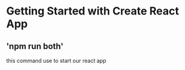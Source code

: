 # Getting Started with Create React App

## 'npm run both'

this command use to start our react app
